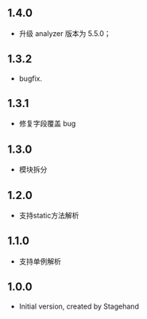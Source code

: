 ## 1.4.0

- 升级 analyzer 版本为 5.5.0；

## 1.3.2

- bugfix.

## 1.3.1

- 修复字段覆盖 bug

## 1.3.0

- 模块拆分

## 1.2.0

- 支持static方法解析

## 1.1.0

- 支持单例解析

## 1.0.0

- Initial version, created by Stagehand
